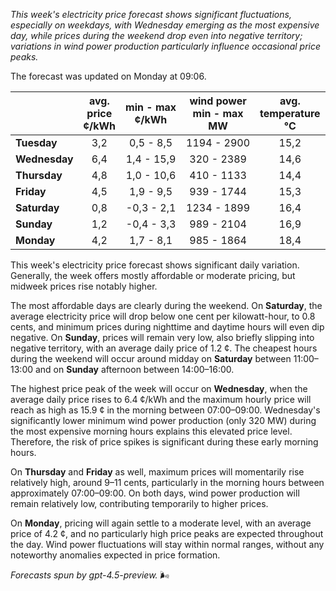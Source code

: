*This week's electricity price forecast shows significant fluctuations, especially on weekdays, with Wednesday emerging as the most expensive day, while prices during the weekend drop even into negative territory; variations in wind power production particularly influence occasional price peaks.*

The forecast was updated on Monday at 09:06.

|             | avg.<br>price<br>¢/kWh | min - max<br>¢/kWh | wind power<br>min - max<br>MW | avg.<br>temperature<br>°C |
|:------------|:----------------------:|:------------------:|:-----------------------------:|:-------------------------:|
| **Tuesday**     |          3,2           |      0,5 - 8,5     |         1194 - 2900          |           15,2            |
| **Wednesday**   |          6,4           |     1,4 - 15,9     |          320 - 2389          |           14,6            |
| **Thursday**    |          4,8           |     1,0 - 10,6     |          410 - 1133          |           14,4            |
| **Friday**      |          4,5           |      1,9 - 9,5     |          939 - 1744          |           15,3            |
| **Saturday**    |          0,8           |     -0,3 - 2,1     |         1234 - 1899          |           16,4            |
| **Sunday**      |          1,2           |     -0,4 - 3,3     |          989 - 2104          |           16,9            |
| **Monday**      |          4,2           |      1,7 - 8,1     |          985 - 1864          |           18,4            |

This week's electricity price forecast shows significant daily variation. Generally, the week offers mostly affordable or moderate pricing, but midweek prices rise notably higher.

The most affordable days are clearly during the weekend. On **Saturday**, the average electricity price will drop below one cent per kilowatt-hour, to 0.8 cents, and minimum prices during nighttime and daytime hours will even dip negative. On **Sunday**, prices will remain very low, also briefly slipping into negative territory, with an average daily price of 1.2 ¢. The cheapest hours during the weekend will occur around midday on **Saturday** between 11:00–13:00 and on **Sunday** afternoon between 14:00–16:00.

The highest price peak of the week will occur on **Wednesday**, when the average daily price rises to 6.4 ¢/kWh and the maximum hourly price will reach as high as 15.9 ¢ in the morning between 07:00–09:00. Wednesday's significantly lower minimum wind power production (only 320 MW) during the most expensive morning hours explains this elevated price level. Therefore, the risk of price spikes is significant during these early morning hours.

On **Thursday** and **Friday** as well, maximum prices will momentarily rise relatively high, around 9–11 cents, particularly in the morning hours between approximately 07:00–09:00. On both days, wind power production will remain relatively low, contributing temporarily to higher prices.

On **Monday**, pricing will again settle to a moderate level, with an average price of 4.2 ¢, and no particularly high price peaks are expected throughout the day. Wind power fluctuations will stay within normal ranges, without any noteworthy anomalies expected in price formation.

*Forecasts spun by gpt-4.5-preview.* 🌬️
